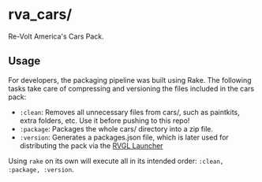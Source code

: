 rva_cars/
===

Re-Volt America's Cars Pack.

## Usage
For developers, the packaging pipeline was built using Rake. The following tasks take care of compressing and versioning
the files included in the cars pack:
  - `:clean`: Removes all unnecessary files from cars/, such as paintkits, extra folders, etc. Use it before pushing to this repo!
  - `:package`: Packages the whole cars/ directory into a zip file.
  - `:version`: Generates a packages.json file, which is later used for distributing the pack via the [RVGL Launcher](https://re-volt.gitlab.io/rvgl-launcher/#download)

Using `rake` on its own will execute all in its intended order: `:clean, :package, :version`.

